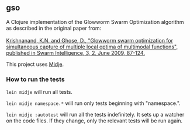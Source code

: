## gso
A Clojure implementation of the Glowworm Swarm Optimization
algorithm as described in the original paper from:
<br><br>
[Krishnanand, K.N. and Ghose, D.,
"Glowworm swarm optimization for simultaneous capture of multiple local optima
of multimodal functions", published in Swarm Intelligence,
3, 2, June 2009, 87-124.](http://natcomp.liacs.nl/SWI/papers/Glowworm%20swarm%20optimization/Glowworm%20swarm%20optimization%20for%20simultaneous%20capture.pdf)
<br>

This project uses [Midje](https://github.com/marick/Midje/).

### How to run the tests

`lein midje` will run all tests.

`lein midje namespace.*` will run only tests beginning with "namespace.".

`lein midje :autotest` will run all the tests indefinitely. It sets up a
watcher on the code files. If they change, only the relevant tests will be
run again.
